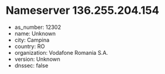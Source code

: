 # Nameserver 136.255.204.154

* as_number: 12302
* name: Unknown
* city: Campina
* country: RO
* organization: Vodafone Romania S.A.
* version: Unknown
* dnssec: false
